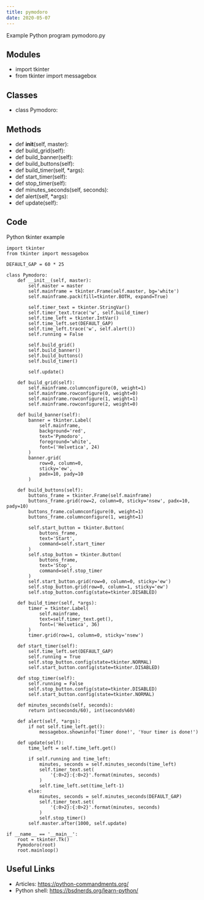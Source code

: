 ```yaml
---
title: pymodoro
date: 2020-05-07
---
```

Example Python program pymodoro.py

## Modules

* import tkinter
* from tkinter import messagebox

## Classes

* class Pymodoro:

## Methods

* def __init__(self, master):
* def build_grid(self):
* def build_banner(self):
* def build_buttons(self):
* def build_timer(self, *args):
* def start_timer(self):
* def stop_timer(self):
* def minutes_seconds(self, seconds):
* def alert(self, *args):
* def update(self):

## Code

Python tkinter example

    import tkinter
    from tkinter import messagebox
    
    DEFAULT_GAP = 60 * 25
    
    class Pymodoro:
        def __init__(self, master):
            self.master = master
            self.mainframe = tkinter.Frame(self.master, bg='white')
            self.mainframe.pack(fill=tkinter.BOTH, expand=True)
    
            self.timer_text = tkinter.StringVar()
            self.timer_text.trace('w', self.build_timer)
            self.time_left = tkinter.IntVar()
            self.time_left.set(DEFAULT_GAP)
            self.time_left.trace('w', self.alert())
            self.running = False
    
            self.build_grid()
            self.build_banner()
            self.build_buttons()
            self.build_timer()
    
            self.update()
    
        def build_grid(self):
            self.mainframe.columnconfigure(0, weight=1)
            self.mainframe.rowconfigure(0, weight=0)
            self.mainframe.rowconfigure(1, weight=1)
            self.mainframe.rowconfigure(2, weight=0)
    
        def build_banner(self):
            banner = tkinter.Label(
                self.mainframe,
                background='red',
                text='Pymodoro',
                foreground='white',
                font=('Helvetica', 24)
            )
            banner.grid(
                row=0, column=0,
                sticky='ew',
                padx=10, pady=10
            )
    
        def build_buttons(self):
            buttons_frame = tkinter.Frame(self.mainframe)
            buttons_frame.grid(row=2, column=0, sticky='nsew', padx=10, pady=10)
            buttons_frame.columnconfigure(0, weight=1)
            buttons_frame.columnconfigure(1, weight=1)
    
            self.start_button = tkinter.Button(
                buttons_frame,
                text='Start',
                command=self.start_timer
            )
            self.stop_button = tkinter.Button(
                buttons_frame,
                text='Stop',
                command=self.stop_timer
            )
            self.start_button.grid(row=0, column=0, sticky='ew')
            self.stop_button.grid(row=0, column=1, sticky='ew')
            self.stop_button.config(state=tkinter.DISABLED)
    
        def build_timer(self, *args):
            timer = tkinter.Label(
                self.mainframe,
                text=self.timer_text.get(),
                font=('Helvetica', 36)
            )
            timer.grid(row=1, column=0, sticky='nsew')
    
        def start_timer(self):
            self.time_left.set(DEFAULT_GAP)
            self.running = True
            self.stop_button.config(state=tkinter.NORMAL)
            self.start_button.config(state=tkinter.DISABLED)
    
        def stop_timer(self):
            self.running = False
            self.stop_button.config(state=tkinter.DISABLED)
            self.start_button.config(state=tkinter.NORMAL)
    
        def minutes_seconds(self, seconds):
            return int(seconds/60), int(seconds%60)
    
        def alert(self, *args):
            if not self.time_left.get():
                messagebox.showninfo('Timer done!', 'Your timer is done!')
    
        def update(self):
            time_left = self.time_left.get()
    
            if self.running and time_left:
                minutes, seconds = self.minutes_seconds(time_left)
                self.timer_text.set(
                    '{:0>2}:{:0>2}'.format(minutes, seconds)
                )
                self.time_left.set(time_left-1)
            else:
                minutes, seconds = self.minutes_seconds(DEFAULT_GAP)
                self.timer_text.set(
                    '{:0>2}:{:0>2}'.format(minutes, seconds)
                )
                self.stop_timer()
            self.master.after(1000, self.update)
    
    if __name__ == '__main__':
        root = tkinter.Tk()
        Pymodoro(root)
        root.mainloop()

## Useful Links

- Articles: https://python-commandments.org/
- Python shell: https://bsdnerds.org/learn-python/
